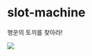 # slot-machine
행운의 토끼를 찾아라!

<img src="https://user-images.githubusercontent.com/76391989/213915241-75e7fbb4-2665-486b-97d1-ec118b009003.gif">
